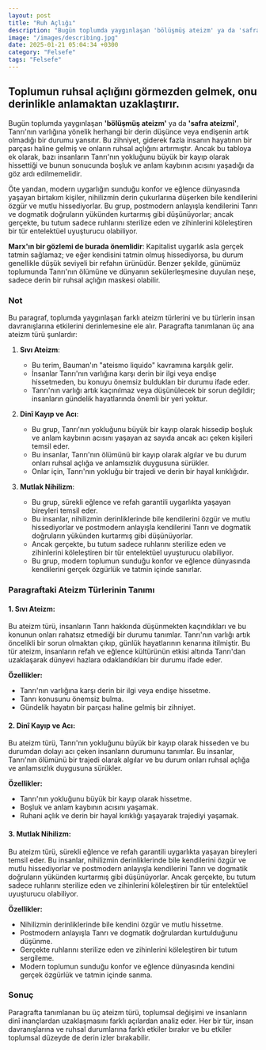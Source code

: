 ```yaml
---
layout: post
title: "Ruh Açlığı"
description: "Bugün toplumda yaygınlaşan 'bölüşmüş ateizm' ya da 'safra ateizmi', Tanrı'nın varlığına yönelik herhangi bir derin düşünce veya endişenin artık olmadığı bir durumu yansıtır. "
image: "/images/describing.jpg"
date: 2025-01-21 05:04:34 +0300
category: "Felsefe"
tags: "Felsefe"
---
```


## Toplumun ruhsal açlığını görmezden gelmek, onu derinlikle anlamaktan uzaklaştırır.  


Bugün toplumda yaygınlaşan **'bölüşmüş ateizm'** ya da **'safra ateizmi'**, Tanrı'nın varlığına yönelik herhangi bir derin düşünce veya endişenin artık olmadığı bir durumu yansıtır. Bu zihniyet, giderek fazla insanın hayatının bir parçası haline gelmiş ve onların ruhsal açlığını artırmıştır. Ancak bu tabloya ek olarak, bazı insanların Tanrı'nın yokluğunu büyük bir kayıp olarak hissettiği ve bunun sonucunda boşluk ve anlam kaybının acısını yaşadığı da göz ardı edilmemelidir.

Öte yandan, modern uygarlığın sunduğu konfor ve eğlence dünyasında yaşayan birtakım kişiler, nihilizmin derin çukurlarına düşerken bile kendilerini özgür ve mutlu hissediyorlar. Bu grup, postmodern anlayışla kendilerini Tanrı ve dogmatik doğruların yükünden kurtarmış gibi düşünüyorlar; ancak gerçekte, bu tutum sadece ruhlarını sterilize eden ve zihinlerini köleleştiren bir tür entelektüel uyuşturucu olabiliyor.

**Marx'ın bir gözlemi de burada önemlidir**: Kapitalist uygarlık asla gerçek tatmin sağlamaz; ve eğer kendisini tatmin olmuş hissediyorsa, bu durum genellikle düşük seviyeli bir refahın ürünüdür. Benzer şekilde, günümüz toplumunda Tanrı'nın ölümüne ve dünyanın sekülerleşmesine duyulan neşe, sadece derin bir ruhsal açlığın maskesi olabilir.


### Not

Bu paragraf, toplumda yaygınlaşan farklı ateizm türlerini ve bu türlerin insan davranışlarına etkilerini derinlemesine ele alır. Paragrafta tanımlanan üç ana ateizm türü şunlardır:

1. **Sıvı Ateizm**:
   - Bu terim, Bauman'ın "ateismo liquido" kavramına karşılık gelir.
   - İnsanlar Tanrı'nın varlığına karşı derin bir ilgi veya endişe hissetmeden, bu konuyu önemsiz buldukları bir durumu ifade eder.
   - Tanrı'nın varlığı artık kaçınılmaz veya düşünülecek bir sorun değildir; insanların gündelik hayatlarında önemli bir yeri yoktur.

2. **Dinî Kayıp ve Acı**:
   - Bu grup, Tanrı'nın yokluğunu büyük bir kayıp olarak hissedip boşluk ve anlam kaybının acısını yaşayan az sayıda ancak acı çeken kişileri temsil eder.
   - Bu insanlar, Tanrı'nın ölümünü bir kayıp olarak algılar ve bu durum onları ruhsal açlığa ve anlamsızlık duygusuna sürükler.
   - Onlar için, Tanrı'nın yokluğu bir trajedi ve derin bir hayal kırıklığıdır.

3. **Mutlak Nihilizm**:
   - Bu grup, sürekli eğlence ve refah garantili uygarlıkta yaşayan bireyleri temsil eder.
   - Bu insanlar, nihilizmin derinliklerinde bile kendilerini özgür ve mutlu hissediyorlar ve postmodern anlayışla kendilerini Tanrı ve dogmatik doğruların yükünden kurtarmış gibi düşünüyorlar.
   - Ancak gerçekte, bu tutum sadece ruhlarını sterilize eden ve zihinlerini köleleştiren bir tür entelektüel uyuşturucu olabiliyor.
   - Bu grup, modern toplumun sunduğu konfor ve eğlence dünyasında kendilerini gerçek özgürlük ve tatmin içinde sanırlar.

### Paragraftaki Ateizm Türlerinin Tanımı

#### 1. **Sıvı Ateizm**:
Bu ateizm türü, insanların Tanrı hakkında düşünmekten kaçındıkları ve bu konunun onları rahatsız etmediği bir durumu tanımlar. Tanrı'nın varlığı artık öncelikli bir sorun olmaktan çıkıp, günlük hayatlarının kenarına itilmiştir. Bu tür ateizm, insanların refah ve eğlence kültürünün etkisi altında Tanrı'dan uzaklaşarak dünyevi hazlara odaklandıkları bir durumu ifade eder. 

**Özellikler:**
- Tanrı'nın varlığına karşı derin bir ilgi veya endişe hissetme.
- Tanrı konusunu önemsiz bulma.
- Gündelik hayatın bir parçası haline gelmiş bir zihniyet.

#### 2. **Dinî Kayıp ve Acı**:
Bu ateizm türü, Tanrı'nın yokluğunu büyük bir kayıp olarak hisseden ve bu durumdan dolayı acı çeken insanların durumunu tanımlar. Bu insanlar, Tanrı'nın ölümünü bir trajedi olarak algılar ve bu durum onları ruhsal açlığa ve anlamsızlık duygusuna sürükler. 

**Özellikler:**
- Tanrı'nın yokluğunu büyük bir kayıp olarak hissetme.
- Boşluk ve anlam kaybının acısını yaşamak.
- Ruhani açlık ve derin bir hayal kırıklığı yaşayarak trajediyi yaşamak.

#### 3. **Mutlak Nihilizm**:
Bu ateizm türü, sürekli eğlence ve refah garantili uygarlıkta yaşayan bireyleri temsil eder. Bu insanlar, nihilizmin derinliklerinde bile kendilerini özgür ve mutlu hissediyorlar ve postmodern anlayışla kendilerini Tanrı ve dogmatik doğruların yükünden kurtarmış gibi düşünüyorlar. Ancak gerçekte, bu tutum sadece ruhlarını sterilize eden ve zihinlerini köleleştiren bir tür entelektüel uyuşturucu olabiliyor.

**Özellikler:**
- Nihilizmin derinliklerinde bile kendini özgür ve mutlu hissetme.
- Postmodern anlayışla Tanrı ve dogmatik doğrulardan kurtulduğunu düşünme.
- Gerçekte ruhlarını sterilize eden ve zihinlerini köleleştiren bir tutum sergileme.
- Modern toplumun sunduğu konfor ve eğlence dünyasında kendini gerçek özgürlük ve tatmin içinde sanma.

### Sonuç
Paragrafta tanımlanan bu üç ateizm türü, toplumsal değişimi ve insanların dinî inançlardan uzaklaşmasını farklı açılardan analiz eder. Her bir tür, insan davranışlarına ve ruhsal durumlarına farklı etkiler bırakır ve bu etkiler toplumsal düzeyde de derin izler bırakabilir.
